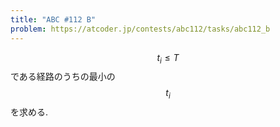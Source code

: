 ```yaml
---
title: "ABC #112 B"
problem: https://atcoder.jp/contests/abc112/tasks/abc112_b
---
```

$$ t_i \leq T $$ である経路のうちの最小の $$ t_i $$ を求める.
